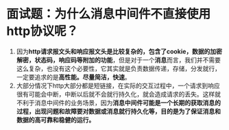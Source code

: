 # **面试题：为什么消息中间件不直接使用http协议呢？**

1. 因为**http请求报文头和响应报文头是比较复杂的，包含了cookie，数据的加密解密，状态码，响应码等附加的功能**，但是对于一个**消息**而言，我们并不需要这么复杂，也没有这个必要性，它其实就是负责数据传递，存储，分发就行，一定要追求的是**高性能。尽量简洁，快速**。
2. 大部分情况下http大部分都是短链接，在实际的交互过程中，一个请求到响应很有可能会中断，中断以后就不会就行持久化，就会造成请求的丢失。这样就不利于消息中间件的业务场景，因为**消息中间件可能是一个长期的获取消息的过程，出现问题和故障要对数据或消息就行持久化等，目的是为了保证消息和数据的高可靠和稳健的运行。**

